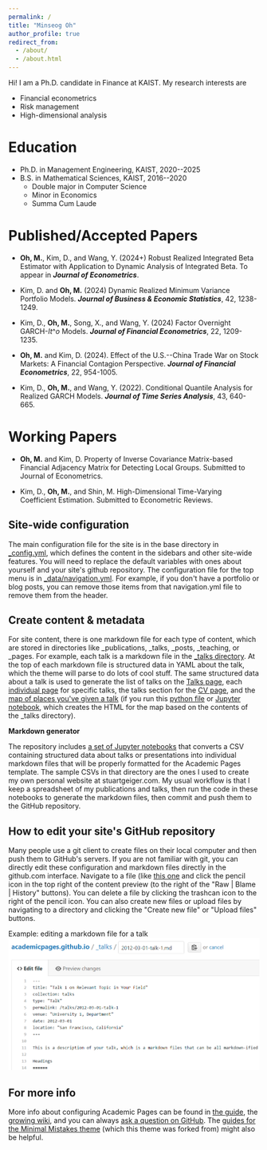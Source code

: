 ```yaml
---
permalink: /
title: "Minseog Oh"
author_profile: true
redirect_from: 
  - /about/
  - /about.html
---
```


Hi!
I am a Ph.D. candidate in Finance at KAIST.
My research interests are
- Financial econometrics
- Risk management
- High-dimensional analysis

Education
======
- Ph.D. in Management Engineering, KAIST, 2020--2025
- B.S. in Mathematical Sciences, KAIST, 2016--2020
  - Double major in Computer Science
  - Minor in Economics
  - Summa Cum Laude


Published/Accepted Papers
======
- __Oh, M.__, Kim, D., and Wang, Y. (2024+) Robust Realized Integrated Beta Estimator with Application to Dynamic Analysis of Integrated Beta. To appear in ___Journal of Econometrics___.

- Kim, D. and __Oh, M.__  (2024) Dynamic Realized Minimum Variance Portfolio Models. ___Journal of Business & Economic Statistics___, 42, 1238-1249.

- Kim, D., __Oh, M.__, Song, X., and Wang, Y. (2024)  Factor Overnight GARCH-$It\^{o}$ Models. ___Journal of Financial Econometrics___, 22, 1209-1235.

- __Oh, M.__ and Kim, D. (2024).  Effect of the U.S.--China Trade War on Stock Markets: A Financial Contagion Perspective.   ___Journal of Financial Econometrics___, 22, 954-1005.

-  Kim, D., __Oh, M.__, and Wang, Y. (2022). Conditional Quantile Analysis for Realized GARCH Models. ___Journal of Time Series Analysis___, 43, 640-665. 

Working Papers
=====
- __Oh, M.__ and Kim, D.  Property of Inverse Covariance Matrix-based Financial Adjacency Matrix for Detecting Local Groups. Submitted to Journal of Econometrics.

- Kim, D., __Oh, M.__, and Shin, M. High-Dimensional Time-Varying Coefficient Estimation. Submitted to Econometric Reviews.


Site-wide configuration
------
The main configuration file for the site is in the base directory in [_config.yml](https://github.com/academicpages/academicpages.github.io/blob/master/_config.yml), which defines the content in the sidebars and other site-wide features. You will need to replace the default variables with ones about yourself and your site's github repository. The configuration file for the top menu is in [_data/navigation.yml](https://github.com/academicpages/academicpages.github.io/blob/master/_data/navigation.yml). For example, if you don't have a portfolio or blog posts, you can remove those items from that navigation.yml file to remove them from the header. 

Create content & metadata
------
For site content, there is one markdown file for each type of content, which are stored in directories like _publications, _talks, _posts, _teaching, or _pages. For example, each talk is a markdown file in the [_talks directory](https://github.com/academicpages/academicpages.github.io/tree/master/_talks). At the top of each markdown file is structured data in YAML about the talk, which the theme will parse to do lots of cool stuff. The same structured data about a talk is used to generate the list of talks on the [Talks page](https://academicpages.github.io/talks), each [individual page](https://academicpages.github.io/talks/2012-03-01-talk-1) for specific talks, the talks section for the [CV page](https://academicpages.github.io/cv), and the [map of places you've given a talk](https://academicpages.github.io/talkmap.html) (if you run this [python file](https://github.com/academicpages/academicpages.github.io/blob/master/talkmap.py) or [Jupyter notebook](https://github.com/academicpages/academicpages.github.io/blob/master/talkmap.ipynb), which creates the HTML for the map based on the contents of the _talks directory).

**Markdown generator**

The repository includes [a set of Jupyter notebooks](https://github.com/academicpages/academicpages.github.io/tree/master/markdown_generator
) that converts a CSV containing structured data about talks or presentations into individual markdown files that will be properly formatted for the Academic Pages template. The sample CSVs in that directory are the ones I used to create my own personal website at stuartgeiger.com. My usual workflow is that I keep a spreadsheet of my publications and talks, then run the code in these notebooks to generate the markdown files, then commit and push them to the GitHub repository.

How to edit your site's GitHub repository
------
Many people use a git client to create files on their local computer and then push them to GitHub's servers. If you are not familiar with git, you can directly edit these configuration and markdown files directly in the github.com interface. Navigate to a file (like [this one](https://github.com/academicpages/academicpages.github.io/blob/master/_talks/2012-03-01-talk-1.md) and click the pencil icon in the top right of the content preview (to the right of the "Raw | Blame | History" buttons). You can delete a file by clicking the trashcan icon to the right of the pencil icon. You can also create new files or upload files by navigating to a directory and clicking the "Create new file" or "Upload files" buttons. 

Example: editing a markdown file for a talk
![Editing a markdown file for a talk](/images/editing-talk.png)

For more info
------
More info about configuring Academic Pages can be found in [the guide](https://academicpages.github.io/markdown/), the [growing wiki](https://github.com/academicpages/academicpages.github.io/wiki), and you can always [ask a question on GitHub](https://github.com/academicpages/academicpages.github.io/discussions). The [guides for the Minimal Mistakes theme](https://mmistakes.github.io/minimal-mistakes/docs/configuration/) (which this theme was forked from) might also be helpful.
